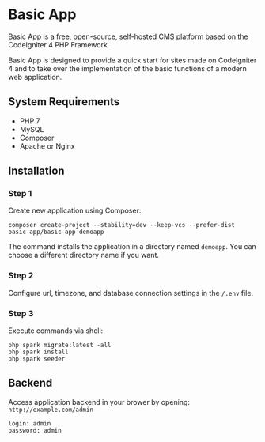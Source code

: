 Basic App
=========

Basic App is a free, open-source, self-hosted CMS platform based on the CodeIgniter 4 PHP Framework.

Basic App is designed to provide a quick start for sites made on CodeIgniter 4 and to take over the implementation of the basic functions of a modern web application.

## System Requirements

- PHP 7
- MySQL
- Composer
- Apache or Nginx

## Installation

### Step 1

Create new application using Composer:

    composer create-project --stability=dev --keep-vcs --prefer-dist basic-app/basic-app demoapp
    
The command installs the application in a directory named `demoapp`. 
You can choose a different directory name if you want.

### Step 2

Configure url, timezone, and database connection settings in the `/.env` file.

### Step 3

Execute commands via shell:

```
php spark migrate:latest -all
php spark install
php spark seeder
```

## Backend

Access application backend in your brower by opening: `http://example.com/admin`
```
login: admin
password: admin
```
